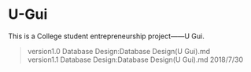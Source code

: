 # U-Gui
This is a College student entrepreneurship project——U Gui.
> version1.0 Database Design:Database Design(U Gui).md<br>
> version1.1 Database Design:Database Design(U Gui).md 2018/7/30
